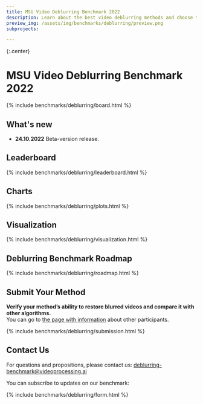 ```yaml
---
title: MSU Video Deblurring Benchmark 2022
description: Learn about the best video deblurring methods and choose the best model
preview_img: /assets/img/benchmarks/deblurring/preview.png
subprojects:

---
```

<style>
    .container{
        box-shadow: 0 5px 10px 1px grey;
        background: rgba(255, 255, 255, 0.90);
        text-align: center;
        border-radius: 5px;
        overflow: hidden;
        margin: 2.5em auto;
        width: 100%;
    }

    .product-details {
        position: relative;
        text-align: left;
        overflow: hidden;
        padding: 1px 15px;
        height: 100%;
        float: left;
        width: 44%;
    }
    .container .product-details h1{
        display: inline-block;
        position: relative;
        font-size: 20px;
        color: #344055;
        margin: 0;
    }

    .control{
        position: absolute;
        bottom: 20%;
        left: 22.8%;
    }
</style>


<head><base target="_top"></head>
<link rel="stylesheet" href="/assets/css/benchmarks/style.css">
<script src="https://code.highcharts.com/highcharts.js"></script>
<script src="https://code.highcharts.com/modules/exporting.js"></script>
<script src="https://code.highcharts.com/modules/export-data.js"></script>
<script src="https://code.highcharts.com/modules/accessibility.js"></script>
<script src="https://ajax.googleapis.com/ajax/libs/jquery/1.8.2/jquery.min.js"></script>
<script src="https://code.highcharts.com/highcharts-more.js"></script>
<link rel="stylesheet" type="text/css" href="https://cdn.datatables.net/1.10.22/css/jquery.dataTables.css">
<script type="text/javascript" charset="utf8"
   src="https://cdn.datatables.net/1.10.22/js/jquery.dataTables.js"></script>
<link rel="stylesheet" href="/assets/css/benchmarks/upscalers/style.css">


{:.center}
# MSU Video Deblurring Benchmark 2022

<div id="buttons"></div>
<script>
    __set_menu_buttons([
    ['Home', '/benchmarks/deblurring.html'],
    ['Participants','/benchmarks/deblurring-participants.html'],
    ['Evaluation methodology', '/benchmarks/deblurring-methodology.html'], 
    ['How to participate', '#participate'],
    ['Contact us', '#contacts']
    ], 'Home')
</script>

<div class="current_content" markdown="1">

{% include benchmarks/deblurring/board.html %}

## What's new
- **24.10.2022** Beta-version release.

## <span id="charts"></span> Leaderboard

{% include benchmarks/deblurring/leaderboard.html %}

## <span id="charts"></span> Charts
{% include benchmarks/deblurring/plots.html %}

## <span id="visualization"></span> Visualization

{% include benchmarks/deblurring/visualization.html %}

## <span id="Roadmap"></span> Deblurring Benchmark Roadmap
{% include benchmarks/deblurring/roadmap.html %}


## <span id="participate"></span> Submit Your Method
**Verify your method’s ability to restore blurred videos and compare it with other algorithms.**<br>
You can go to <a href="/benchmarks/deblurring-participants.html">the page with information</a> about other participants.
<br>

{% include benchmarks/deblurring/submission.html %}

## <span id="contacts"></span> Contact Us

For questions and propositions, please contact us: <deblurring-benchmark@videoprocessing.ai>

You can subscribe to updates on our benchmark:

{% include benchmarks/deblurring/form.html %}

</div>